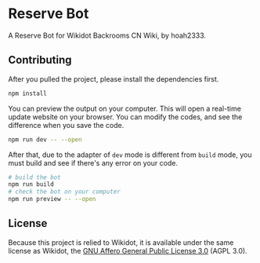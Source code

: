 # Reserve Bot

A Reserve Bot for Wikidot Backrooms CN Wiki, by hoah2333.

## Contributing

After you pulled the project, please install the dependencies first.

```bash
npm install
```

You can preview the output on your computer. This will open a real-time update website on your browser. You can modify the codes, and see the difference when you save the code.

```bash
npm run dev -- --open
```

After that, due to the adapter of `dev` mode is different from `build` mode, you must build and see if there's any error on your code.

```bash
# build the bot
npm run build
# check the bot on your computer
npm run preview -- --open
```

## License

Because this project is relied to Wikidot, it is available under the same license as Wikidot, the [GNU Affero General Public License 3.0](https://www.gnu.org/licenses/agpl-3.0.en.html) (AGPL 3.0).
